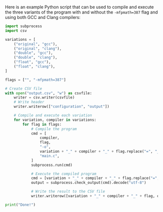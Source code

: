 
Here is an example Python script that can be used to compile and execute the three variants of the program with and without the `-mfpmath=387` flag and using both GCC and Clang compilers:

```python
import subprocess
import csv

variations = [
    ("original", "gcc"),
    ("original", "clang"),
    ("double", "gcc"),
    ("double", "clang"),
    ("float", "gcc"),
    ("float", "clang"),
]

flags = ["", "-mfpmath=387"]

# Create CSV file
with open("output.csv", "w") as csvfile:
    writer = csv.writer(csvfile)
    # Write header
    writer.writerow(["configuration", "output"])

    # Compile and execute each variation
    for variation, compiler in variations:
        for flag in flags:
            # Compile the program
            cmd = [
                compiler,
                flag,
                "-o",
                variation + "_" + compiler + "_" + flag.replace("=", "_"),
                "main.c",
            ]
            subprocess.run(cmd)

            # Execute the compiled program
            cmd = [variation + "_" + compiler + "_" + flag.replace("=", "_")]
            output = subprocess.check_output(cmd).decode("utf-8")

            # Write the result to the CSV file
            writer.writerow([variation + "_" + compiler + "_" + flag, output])

print("Done!")
```
